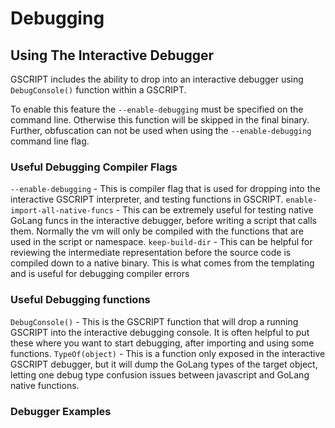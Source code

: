 # Debugging

## Using The Interactive Debugger

GSCRIPT includes the ability to drop into an interactive debugger using `DebugConsole()` function within a GSCRIPT. 

To enable this feature the `--enable-debugging` must be specified on the command line. Otherwise this function will be skipped in the final binary. Further, obfuscation can not be used when using the `--enable-debugging` command line flag. 

### Useful Debugging Compiler Flags
`--enable-debugging` - This is compiler flag that is used for dropping into the interactive GSCRIPT interpreter, and testing functions in GSCRIPT.
`enable-import-all-native-funcs` - This can be extremely useful for testing native GoLang funcs in the interactive debugger, before writing a script that calls them. Normally the vm will only be compiled with the functions that are used in the script or namespace. 
`keep-build-dir` - This can be helpful for reviewing the intermediate representation before the source code is compiled down to a native binary. This is what comes from the templating and is useful for debugging compiler errors

### Useful Debugging functions
`DebugConsole()` - This is the GSCRIPT function that will drop a running GSCRIPT into the interactive debugging console. It is often helpful to put these where you want to start debugging, after importing and using some functions. 
`TypeOf(object)` - This is a function only exposed in the interactive GSCRIPT debugger, but it will dump the GoLang types of the target object, letting one debug type confusion issues between javascript and GoLang native functions. 

### Debugger Examples
